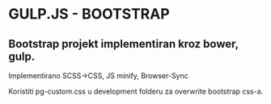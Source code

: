 # GULP.JS - BOOTSTRAP
## Bootstrap projekt implementiran kroz bower, gulp.

Implementirano SCSS->CSS, JS minify, Browser-Sync

Koristiti pg-custom.css u development folderu za overwrite bootstrap css-a.
